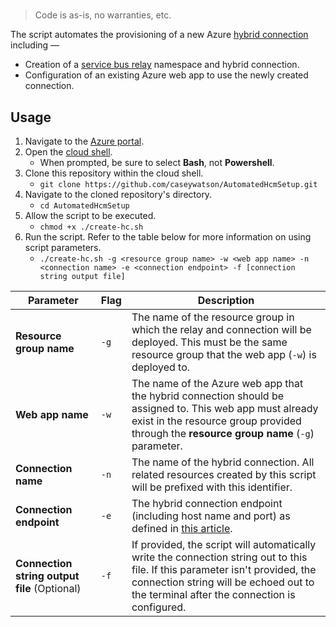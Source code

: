 #

> Code is as-is, no warranties, etc.

The script automates the provisioning of a new Azure [hybrid connection](https://docs.microsoft.com/en-us/azure/app-service/app-service-hybrid-connections) including —

* Creation of a [service bus relay](https://docs.microsoft.com/en-us/azure/azure-relay/relay-what-is-it) namespace and hybrid connection.
* Configuration of an existing Azure web app to use the newly created connection.

## Usage

1. Navigate to the [Azure portal](https://portal.azure.com).
2. Open the [cloud shell](https://docs.microsoft.com/en-us/azure/cloud-shell/quickstart).
      * When prompted, be sure to select __Bash__, not __Powershell__.
3. Clone this repository within the cloud shell.
      * `git clone https://github.com/caseywatson/AutomatedHcmSetup.git`
4. Navigate to the cloned repository's directory.
      * `cd AutomatedHcmSetup`
5. Allow the script to be executed.
      * `chmod +x ./create-hc.sh`
6. Run the script. Refer to the table below for more information on using script parameters. 
      * `./create-hc.sh -g <resource group name> -w <web app name> -n <connection name> -e <connection endpoint> -f [connection string output file]`
      
| Parameter | Flag | Description |
| --------- | ---- | ----------- |
| __Resource group name__ | `-g` | The name of the resource group in which the relay and connection will be deployed. This must be the same resource group that the web app (`-w`) is deployed to. |
| __Web app name__ | `-w` | The name of the Azure web app that the hybrid connection should be assigned to. This web app must already exist in the resource group provided through the __resource group name__ (`-g`) parameter. |
| __Connection name__ | `-n` | The name of the hybrid connection. All related resources created by this script will be prefixed with this identifier. |
| __Connection endpoint__ | `-e` | The hybrid connection endpoint (including host name and port) as defined in [this article](https://docs.microsoft.com/en-us/azure/app-service/app-service-hybrid-connections#how-it-works). |
| __Connection string output file__ (Optional) | `-f` | If provided, the script will automatically write the connection string out to this file. If this parameter isn't provided, the connection string will be echoed out to the terminal after the connection is configured. |




